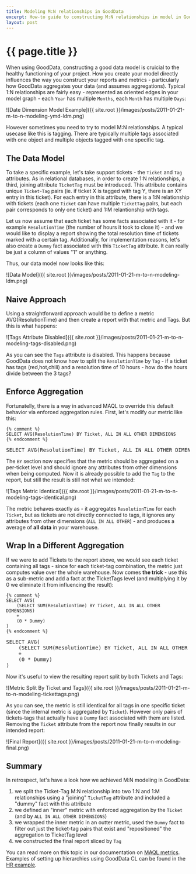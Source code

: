 ```yaml
---
title: Modeling M:N relationships in GoodData
excerpt: How-to guide to constructing M:N relationships in model in GoodData and examples on how to use this in metrics using MAQL with enforced aggregations
layout: post
---
```


# {{ page.title }}

When using GoodData, constructing a good data model is cruicial to the healthy functioning of your project. How you create your model directly influences the way you construct your reports and metrics - particularly how GoodData aggregates your data (and assumes aggregations). Typical 1:N relationships are fairly easy - represented as oriented edges in your model graph - each `Year` has multiple `Months`, each `Month` has multiple `Days`:

![Date Dimension Model Example]({{ site.root }}/images/posts/2011-01-21-m-to-n-modeling-ymd-ldm.png)

However sometimes you need to try to model M:N relationships. A typical usecase like this is tagging. There are typically multiple tags associated with one object and multiple objects tagged with one specific tag.

## The Data Model

To take a specific example, let's take support tickets - the `Ticket` and `Tag` attributes. As in relational databases, in order to create 1:N relationships, a third, joining attribute `TicketTag` must be introduced. This attribute contains unique `Ticket`-`Tag` pairs (ie. if ticket X is tagged with tag Y, there is an XY entry in this ticket). For each entry in this attribute, there is a 1:N relationship with tickets (each one `Ticket` can have multiple `TicketTag` pairs, but each pair corresponds to only one ticket) and 1:M relantionship with tags.

Let us now assume that each ticket has some facts associated with it - for example `ResolutionTime` (the number of hours it took to close it) - and we would like to display a report showing the total resolution time of tickets marked with a certain tag. Additionally, for implementation reasons, let's also create a `Dummy` fact associated with this `TicketTag` attribute. It can really be just a column of values "1" or anything.

Thus, our data model now looks like this:

![Data Model]({{ site.root }}/images/posts/2011-01-21-m-to-n-modeling-ldm.png)

## Naive Approach

Using a straightforward approach would be to define a metric AVG(ResolutionTime) and then create a report with that metric and Tags. But this is what happens:

![Tags Attribute Disabled]({{ site.root }}/images/posts/2011-01-21-m-to-n-modeling-tags-disabled.png)

As you can see the `Tags` attribute is disabled. This happens because GoodData does not know how to split the `ResolutionTime` by `Tag` - if a ticket has tags (red,hot,chili) and a resolution time of 10 hours - how do the hours divide between the 3 tags?

## Enforce Aggregation

Fortunatelly, there is a way in advanced MAQL to override this default behavior via enforced aggregation rules. First, let's modify our metric like this:

    {% comment %}
	SELECT AVG(ResolutionTime) BY Ticket, ALL IN ALL OTHER DIMENSIONS
    {% endcomment %}

<div class="highlight"><pre><span class="k">SELECT</span> <span class="k">AVG</span><span class="p">(</span><span class="nv">ResolutionTime</span><span class="p">)</span> <span class="k">BY</span> <span class="nv">Ticket</span><span class="p">,</span> <span class="k">ALL IN ALL OTHER DIMENSIONS</span>
</pre></div>

The `BY` section now specifies that the metric should be aggregated on a per-ticket level and should ignore any attributes from other dimensions when being computed. Now it is already possible to add the `Tag` to the report, but still the result is still not what we intended:

![Tags Metric Identical]({{ site.root }}/images/posts/2011-01-21-m-to-n-modeling-tags-identical.png)

The metric behaves exactly as - it aggregates `ResolutionTime` for each `Ticket`, but as tickets are not directly connected to tags, it ignores any attributes from other dimensions (`ALL IN ALL OTHER`) - and produces a average of **all data** in your warehouse.

## Wrap In a Different Aggregation

If we were to add Tickets to the report above, we would see each ticket containing all tags - since for each ticket-tag combination, the metric just computes value over the whole warehouse. Now comes **the trick** - use this as a sub-metric and add a fact at the TicketTags level (and multiplying it by 0 we eliminate it from influencing the result):

    {% comment %}
    SELECT AVG(
    	(SELECT SUM(ResolutionTime) BY Ticket, ALL IN ALL OTHER DIMENSIONS)
    	+
    	(0 * Dummy)
    )
    {% endcomment %}

<div class="highlight"><pre><span class="k">SELECT AVG</span><span class="p">(</span>
	<span class="p">(</span><span class="k">SELECT SUM</span><span class="p">(</span><span class="nv">ResolutionTime</span><span class="p">)</span> <span class="k">BY</span> <span class="nv">Ticket</span><span class="p">,</span> <span class="k">ALL IN ALL OTHER DIMENSIONS</span><span class="p">)</span>
	<span class="o">+</span>
	<span class="p">(</span><span class="mi">0</span> <span class="o">*</span> <span class="nv">Dummy</span><span class="p">)</span>
<span class="p">)</span>
</pre></div>

Now it's useful to view the resulting report split by both Tickets and Tags:

![Metric Split By Ticket and Tags]({{ site.root }}/images/posts/2011-01-21-m-to-n-modeling-tickettags.png)

As you can see, the metric is still identical for all tags in one specific ticket (since the internal metric is aggregated by `Ticket`). However only pairs of tickets-tags that actually have a `Dummy` fact associated with them are listed. Removing the `Ticket` attribute from the report now finally results in our intended report:

![Final Report]({{ site.root }}/images/posts/2011-01-21-m-to-n-modeling-final.png)

## Summary

In retrospect, let's have a look how we achieved M:N modeling in GoodData:

1. we split the Ticket-Tag M:N relationship into two 1:N and 1:M relationships using a "joining" `TicketTag` attribute and included a "dummy" fact with this attribute
2. we defined an "inner" metric with enforced aggregation by the `Ticket` (and by `ALL IN ALL OTHER DIMENSIONS`)
3. we wrapped the inner metric in an outter metric, used the `Dummy` fact to filter out just the ticket-tag pairs that exist and "repositioned" the aggregation to TicketTag level
4. we constructed the final report sliced by `Tag`


You can read more on this topic in our documentation on [MAQL metrics]({{site.root}}/docs/maql.html). Examples of setting up hierarchies using GoodData CL can be found in the [HR example]({{site.root}}/gooddata-cl/examples/hr/).